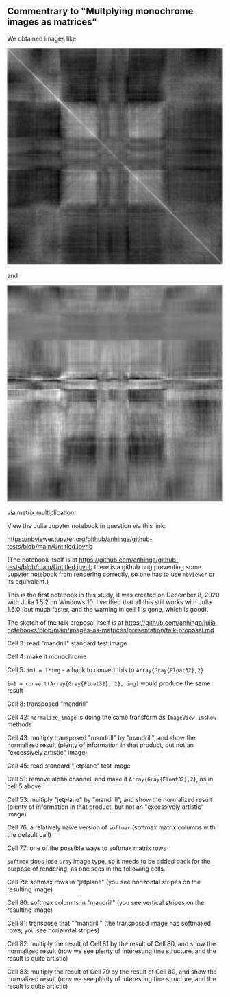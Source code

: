 ## Commentrary to "Multplying monochrome images as matrices"

We obtained images like

![symmetric](symmetric.png)

and

![asymmetric](asymmetric.png)

via matrix multiplication.

View the Julia Jupyter notebook in question via this link:

https://nbviewer.jupyter.org/github/anhinga/github-tests/blob/main/Untitled.ipynb

(The notebook itself is at https://github.com/anhinga/github-tests/blob/main/Untitled.ipynb
there is a github bug preventing some Jupyter notebook from rendering correctly, so
one has to use `nbviewer` or its equivalent.)

This is the first notebook in this study, it was created on December 8, 2020 with Julia 1.5.2
on Windows 10. I verified that all this still works with Julia 1.6.0 (but much faster, and
the warning in cell 1 is gone, which is good).

The sketch of the talk proposal itself is at https://github.com/anhinga/julia-notebooks/blob/main/images-as-matrices/presentation/talk-proposal.md

Cell 3: read "mandrill" standard test image

Cell 4: make it monochrome

Cell 5: `im1 = 1*img` - a hack to convert this to `Array{Gray{Float32},2}`

`im1 = convert(Array{Gray{Float32}, 2}, img)` would produce the same result

Cell 8: transposed "mandrill"

Cell 42: `normalize_image` is doing the same transform as `ImageView.imshow` methods

Cell 43: multiply transposed "mandrill" by "mandrill", and show the normalized result (plenty of information in that product, but not an "excessively artistic" image)

Cell 45: read standard "jetplane" test image

Cell 51: remove alpha channel, and make it `Array{Gray{Float32},2}`, as in cell 5 above

Cell 53: multiply "jetplane" by "mandrill", and show the normalized result (plenty of information in that product, but not an "excessively artistic" image)

Cell 76: a relatively naive version of `softmax` (softmax matrix columns with the default call)

Cell 77: one of the possible ways to softmax matrix rows 

`softmax` does lose `Gray` image type, so it needs to be added back for the purpose of rendering, as one sees in the following cells.

Cell 79: softmax rows in "jetplane" (you see horizontal stripes on the resulting image)

Cell 80: softmax columns in "mandrill" (you see vertical stripes on the resulting image)

Cell 81: transpose that ""mandrill" (the transposed image has softmaxed rows, you see horizontal stripes)

Cell 82: multiply the result of Cell 81 by the result of Cell 80, and show the normalized result (now we see plenty of interesting fine structure, and the result is quite artistic)

Cell 83: multiply the result of Cell 79 by the result of Cell 80, and show the normalized result (now we see plenty of interesting fine structure, and the result is quite artistic)
